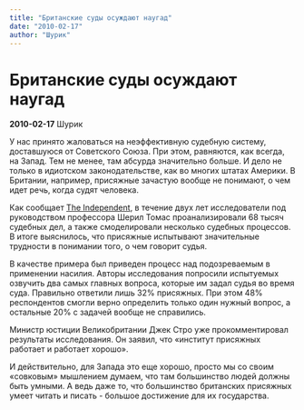 ```yaml
---
title: "Британские суды осуждают наугад"
date: "2010-02-17"
author: "Шурик"
---
```


# Британские суды осуждают наугад

**2010-02-17** Шурик

У нас принято жаловаться на неэффективную судебную систему, доставшуюся от Советского Союза. При этом, равняются, как всегда, на Запад. Тем не менее, там абсурда значительно больше. И дело не только в идиотском законодательстве, как во многих штатах Америки. В Британии, например, присяжные зачастую вообще не понимают, о чем идет речь, когда судят человека.

Как сообщает [The Independent](http://www.independent.co.uk/news/uk/crime/jurors-dont-understand-judges-directions-study-finds-1901927.html), в течение двух лет исследователи под руководством профессора Шерил Томас проанализировали 68 тысяч судебных дел, а также смоделировали несколько судебных процессов. В итоге выяснилось, что присяжные испытывают значительные трудности в понимании того, о чем говорит судья.

В качестве примера был приведен процесс над подозреваемым в применении насилия. Авторы исследования попросили испытуемых озвучить два самых главных вопроса, которые им задал судья во время суда. Правильно ответили лишь 32% присяжных. При этом 48% респондентов смогли верно определить только один нужный вопрос, а остальные 20% с задачей вообще не справились.

Министр юстиции Великобритании Джек Стро уже прокомментировал результаты исследования. Он заявил, что «институт присяжных работает и работает хорошо».

И действительно, для Запада это еще хорошо, просто мы со своим «совковым» мышлением думаем, что там большинство людей должны быть умными. А ведь даже то, что большинство британских присяжных умеет читать и писать - большое достижение для их государства.